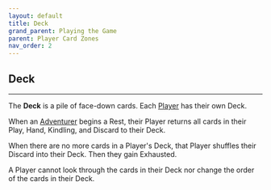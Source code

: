 ```yaml
---
layout: default
title: Deck
grand_parent: Playing the Game
parent: Player Card Zones
nav_order: 2
---
```


## Deck

---

The **Deck** is a pile of face-down cards. Each [Player](https://plerpsandplerps.github.io/Sprouting-Tales/docs/Introduction/Basics.html#player-and-adventurer) has their own Deck. 

<!-- insert example here -->

When an [Adventurer](https://plerpsandplerps.github.io/Sprouting-Tales/docs/Introduction/Basics.html#player-and-adventurer) begins a Rest, their Player returns all cards in their Play, Hand, Kindling, and Discard to their Deck.

When there are no more cards in a Player's Deck, that Player shuffles their Discard into their Deck. Then they gain Exhausted.  

A Player cannot look through the cards in their Deck nor change the order of the cards in their Deck.
